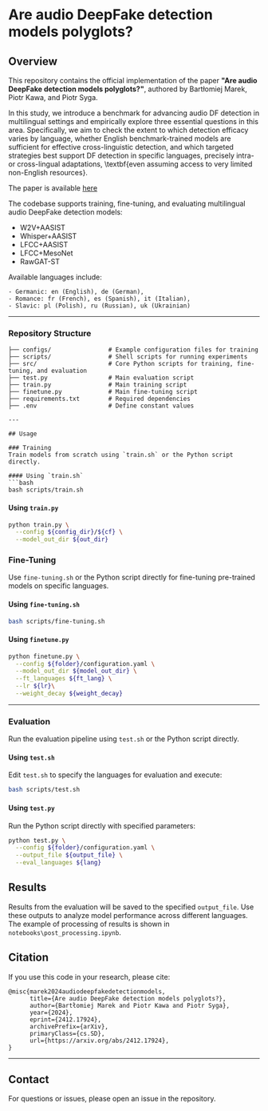 # Are audio DeepFake detection models polyglots?

## Overview

This repository contains the official implementation of the paper **"Are audio DeepFake detection models polyglots?"**, authored by Bartłomiej Marek, Piotr Kawa, and Piotr Syga. 


In this study, we introduce a benchmark for advancing audio DF detection in multilingual settings and empirically explore three essential questions in this area.  Specifically, we aim to check the extent to which detection efficacy varies by language, whether English benchmark-trained models are sufficient for effective cross-linguistic detection, and which targeted strategies best support DF detection in specific languages, precisely intra- or cross-lingual adaptations, \textbf{even assuming access to very limited non-English resources}.

The paper is available [here](https://arxiv.org/abs/2412.17924)

The codebase supports training, fine-tuning, and evaluating multilingual audio DeepFake detection models:

- W2V+AASIST
- Whisper+AASIST
- LFCC+AASIST
- LFCC+MesoNet
- RawGAT-ST

Available languages include:

```
- Germanic: en (English), de (German),  
- Romance: fr (French), es (Spanish), it (Italian),  
- Slavic: pl (Polish), ru (Russian), uk (Ukrainian) 
```

---

### Repository Structure

```
├── configs/                # Example configuration files for training
├── scripts/                # Shell scripts for running experiments
├── src/                    # Core Python scripts for training, fine-tuning, and evaluation
├── test.py                 # Main evaluation script
├── train.py                # Main training script
├── finetune.py             # Main fine-tuning script
├── requirements.txt        # Required dependencies
├── .env                    # Define constant values 

---

## Usage

### Training
Train models from scratch using `train.sh` or the Python script directly.

#### Using `train.sh`
```bash
bash scripts/train.sh
```

#### Using `train.py`

```bash
python train.py \
  --config ${config_dir}/${cf} \
  --model_out_dir ${out_dir}
```

### Fine-Tuning

Use `fine-tuning.sh` or the Python script directly for fine-tuning pre-trained models on specific languages.

#### Using `fine-tuning.sh`

```bash
bash scripts/fine-tuning.sh
```

#### Using `finetune.py`

```bash
python finetune.py \
  --config ${folder}/configuration.yaml \
  --model_out_dir ${model_out_dir} \
  --ft_languages ${ft_lang} \
  --lr ${lr}\
  --weight_decay ${weight_decay}
```

---

### Evaluation

Run the evaluation pipeline using `test.sh` or the Python script directly.

#### Using `test.sh`

Edit `test.sh` to specify the languages for evaluation and execute:

```bash
bash scripts/test.sh
```

#### Using `test.py`

Run the Python script directly with specified parameters:

```bash
python test.py \
  --config ${folder}/configuration.yaml \
  --output_file ${output_file} \
  --eval_languages ${lang}
```

## Results

Results from the evaluation will be saved to the specified `output_file`. Use these outputs to analyze model performance across different languages.
The example of processing of results is shown in `notebooks\post_processing.ipynb`. 


## Citation

If you use this code in your research, please cite:

```
@misc{marek2024audiodeepfakedetectionmodels,
      title={Are audio DeepFake detection models polyglots?}, 
      author={Bartłomiej Marek and Piotr Kawa and Piotr Syga},
      year={2024},
      eprint={2412.17924},
      archivePrefix={arXiv},
      primaryClass={cs.SD},
      url={https://arxiv.org/abs/2412.17924}, 
}
```

---

## Contact

For questions or issues, please open an issue in the repository.
